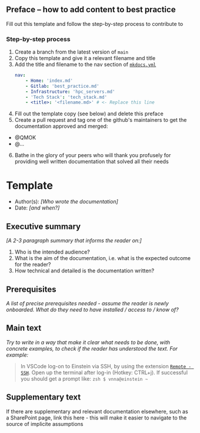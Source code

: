 ## Preface – how to add content to best practice

Fill out this template and follow the step-by-step process to contribute to 

### Step-by-step process

1. Create a branch from the latest version of `main`
2. Copy this template and give it a relevant filename and title
3. Add the title and filename to the nav section of [`mkdocs.yml`](../mkdocs.yml)
    ```yaml
    nav:
        - Home: 'index.md'
        - Gitlab: 'best_practice.md'
        - Infrastructure: 'hpc_servers.md'
        - 'Tech Stack': 'tech_stack.md'
        - <title>: '<filename.md>' # <- Replace this line
    ```
4. Fill out the template copy (see below) and delete this preface
5. Create a pull request and tag one of the github's maintainers to get the documentation approved and merged:
  - @QMOK
  - @...
6. Bathe in the glory of your peers who will thank you profusely for providing well written documentation that solved all their needs

# Template

- Author(s): *[Who wrote the documentation]*
- Date: *[and when?]*

## Executive summary
*[A 2-3 paragraph summary that informs the reader on:]*
1. Who is the intended audience?
2. What is the aim of the documentation, i.e. what is the expected outcome for the reader?
3. How technical and detailed is the documentation written?

## Prerequisites
*A list of precise prerequisites needed - assume the reader is newly onboarded. What do they need to have installed / access to / know of?*

## Main text
*Try to write in a way that make it clear what needs to be done, with concrete examples, to check if the reader has understood the text. For example:*

> In VSCode log-on to Einstein via SSH, by using the extension [`Remote - SSH`](https://marketplace.visualstudio.com/items?itemName=ms-vscode-remote.remote-ssh). Open up the terminal after log-in (Hotkey: CTRL+j). If successful you should get a prompt like:
    ```zsh
    $ vnna@einstein ~
    ```

## Supplementary text
If there are supplementary and relevant documentation elsewhere, such as a SharePoint page, link this here - this will make it easier to navigate to the source of implicite assumptions 
    


